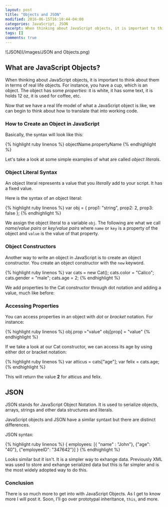 ```yaml
---
layout: post
title: "Objects and JSON"
modified: 2016-06-15T16:10:44-04:00
categories: JavaScript, JSON
excerpt: When thinking about JavaScript objects, it is important to think about them in terms of real life objects. For instance, you have a cup, which is an object. The object has some properties...
tags: []
comments: true
---
```


![JSON](/images/JSON and Objects.png)

## What are JavaScript Objects?

When thinking about JavaScript objects, it is important to think about them in terms of real life objects. For instance, you have a cup, which is an object. The object has some *properties*: it is white, it has some text, it is holds 12 oz, it is used for coffee, etc.

Now that we have a real life model of what a JavaScript object is like, we can begin to think about how to translate that into working code.

### How to Create an Object in JavaScript

Basically, the syntax will look like this:

{% highlight ruby linenos %}
objectName.propertyName
{% endhighlight %}

Let's take a look at some simple examples of what are called *object literals*.

### Object Literal Syntax

An object literal represents a value that you *literally* add to your script. It has a fixed value.

Here is the syntax of an object literal:

{% highlight ruby linenos %}
var obj = {
prop1: "string",
prop2: 2,
prop3: false
};
{% endhighlight %}

We assign the object literal to a variable `obj`. The following are what we call *name/value pairs* or *key/value pairs* where `name` or `key` is a property of the object and `value` is the value of that property.

### Object Constructors

Another way to write an object in JavaScript is to create an object constructor. You create an object constructor with the `new` keyword.

{% highlight ruby linenos %}
var cats = new Cat();
cats.color = "Calico";
cats.gender = "male";
cats.age = 2;
{% endhighlight %}

We add properties to the Cat constructor through dot notation and adding a value, much like before:

### Accessing Properties

You can access properties in an object with *dot* or *bracket* notation. For instance:

{% highlight ruby linenos %}
obj.prop ="value"
obj[prop] = "value"
{% endhighlight %} 

If we take a look at our Cat constructor, we can access its age by using either dot or bracket notation:

{% highlight ruby linenos %}
var atticus = cats["age"];
var felix = cats.age;
{% endhighlight %}

This will return the value **2** for atticus and felix.

## JSON

JSON stands for JavaScript Object Notation. It is used to serialize objects, arrays, strings and other data structures and literals.

JavaScript objects and JSON have a similar syntaxt but there are distinct differences. 

JSON syntax:

{% highlight ruby linenos %}
{
	employees:
		[{ "name" : "John"},
		 {"age": "40"},
		 {"employeeID": "347642"}]
}
{% endhighlight %}

Looks similar but it isn't. It is a simpler way to exhange data. Previously XML was used to store and exhange serialized data but this is far simpler and is the most widely adopted way to do this.

### Conclusion

There is so much more to get into with JavaScript Objects. As I get to know more I will post it. Soon, I'll go over prototypal inheritance, `this`, and more.




